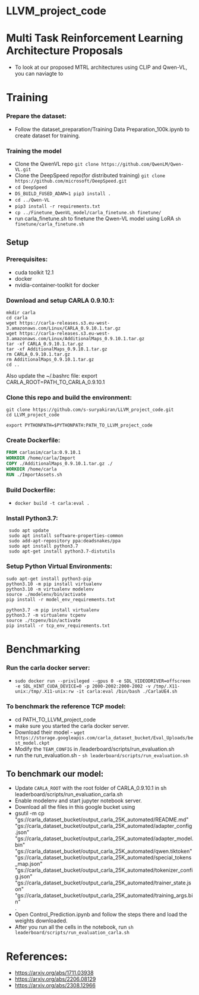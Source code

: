 # LLVM_project_code

# Multi Task Reinforcement Learning Architecture Proposals
- To look at our proposed MTRL architectures using CLIP and Qwen-VL, you can naviagte to


# Training
### Prepare the dataset:
- Follow the dataset_preparation/Training Data Preparation_100k.ipynb to create dataset for training.

### Training the model
- Clone the QwenVL repo ```git clone https://github.com/QwenLM/Qwen-VL.git```
- Clone the DeepSpeed repo(for distributed training) ```git clone https://github.com/microsoft/DeepSpeed.git```
- ```cd DeepSpeed```
- ```DS_BUILD_FUSED_ADAM=1 pip3 install .```
- ```cd ../Qwen-VL```
- ```pip3 install -r requirements.txt```
- ```cp ../Finetune_QwenVL_model/carla_finetune.sh finetune/```
- run carla_finetune.sh to finetune the Qwen-VL model using LoRA ```sh finetune/carla_finetune.sh```

## Setup

### Prerequisites:
- cuda toolkit 12.1
- docker
- nvidia-container-toolkit for docker

### Download and setup CARLA 0.9.10.1:
```
mkdir carla
cd carla
wget https://carla-releases.s3.eu-west-3.amazonaws.com/Linux/CARLA_0.9.10.1.tar.gz
wget https://carla-releases.s3.eu-west-3.amazonaws.com/Linux/AdditionalMaps_0.9.10.1.tar.gz
tar -xf CARLA_0.9.10.1.tar.gz
tar -xf AdditionalMaps_0.9.10.1.tar.gz
rm CARLA_0.9.10.1.tar.gz
rm AdditionalMaps_0.9.10.1.tar.gz
cd ..
```
Also update the ~/.bashrc file:
export CARLA_ROOT=PATH_TO_CARLA_0.9.10.1

### Clone this repo and build the environment:

```
git clone https://github.com/s-suryakiran/LLVM_project_code.git
cd LLVM_project_code
```

```
export PYTHONPATH=$PYTHONPATH:PATH_TO_LLVM_project_code
```

### Create Dockerfile:
```Dockerfile
FROM carlasim/carla:0.9.10.1
WORKDIR /home/carla/Import
COPY ./AdditionalMaps_0.9.10.1.tar.gz ./
WORKDIR /home/carla
RUN ./ImportAssets.sh
```

### Build Dockerfile:
- ```docker build -t carla:eval .```

### Install Python3.7:
```
 sudo apt update
 sudo apt install software-properties-common
 sudo add-apt-repository ppa:deadsnakes/ppa
 sudo apt install python3.7
 sudo apt-get install python3.7-distutils
```

### Setup Python Virtual Environments:
```
sudo apt-get install python3-pip
python3.10 -m pip install virtualenv
python3.10 -m virtualenv modelenv
source ./modelenv/bin/activate
pip install -r model_env_requirements.txt

python3.7 -m pip install virtualenv
python3.7 -m virtualenv tcpenv
source ./tcpenv/bin/activate
pip install -r tcp_env_requirements.txt
```


# Benchmarking
### Run the carla docker server:
- ```sudo docker run --privileged --gpus 0 -e SDL_VIDEODRIVER=offscreen -e SDL_HINT_CUDA_DEVICE=0 -p 2000-2002:2000-2002 -v /tmp/.X11-unix:/tmp/.X11-unix:rw -it carla:eval /bin/bash ./CarlaUE4.sh```

### To benchmark the reference TCP model:
- cd PATH_TO_LLVM_project_code
- make sure you started the carla docker server.
- Download their model - ```wget https://storage.googleapis.com/carla_dataset_bucket/Eval_Uploads/best_model.ckpt```
- Modify the ```TEAM_CONFIG``` in /leaderboard/scripts/run_evaluation.sh
- run the run_evaluation.sh - ```sh leaderboard/scripts/run_evaluation.sh```


## To benchmark our model:
- Update ```CARLA_ROOT``` with the root folder of CARLA_0.9.10.1 in sh leaderboard/scripts/run_evaluation_carla.sh
- Enable modelenv and start jupyter notebook server.
- Download all the files in this google bucket using
- gsutil -m cp \
  "gs://carla_dataset_bucket/output_carla_25K_automated/README.md" \
  "gs://carla_dataset_bucket/output_carla_25K_automated/adapter_config.json" \
  "gs://carla_dataset_bucket/output_carla_25K_automated/adapter_model.bin" \
  "gs://carla_dataset_bucket/output_carla_25K_automated/qwen.tiktoken" \
  "gs://carla_dataset_bucket/output_carla_25K_automated/special_tokens_map.json" \
  "gs://carla_dataset_bucket/output_carla_25K_automated/tokenizer_config.json" \
  "gs://carla_dataset_bucket/output_carla_25K_automated/trainer_state.json" \
  "gs://carla_dataset_bucket/output_carla_25K_automated/training_args.bin" \
  .
- Open Control_Prediction.ipynb and follow the steps there and load the weights downloaded.
- After you run all the cells in the notebook, run
```sh leaderboard/scripts/run_evaluation_carla.sh```


# References:
- https://arxiv.org/abs/1711.03938
- https://arxiv.org/abs/2206.08129
- https://arxiv.org/abs/2308.12966
